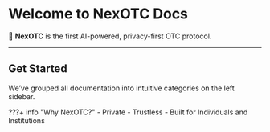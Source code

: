 # Welcome to NexOTC Docs

🚀 **NexOTC** is the first AI-powered, privacy-first OTC protocol.

---

## Get Started

We’ve grouped all documentation into intuitive categories on the left sidebar.

???+ info "Why NexOTC?"
    - Private
    - Trustless
    - Built for Individuals and Institutions